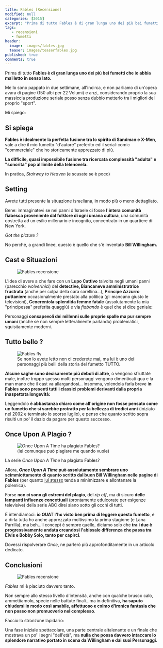 ```yaml
---
title: Fables [Recensione]
modified: null
categories: [2015]
excerpt: "Prima di tutto Fables è di gran lunga uno dei più bei fumetti che io abbia mai letto in senso lato."
tags: 
   - recensioni
   - fumetti
header:  
  image:  images/fables.jpg
  teaser: images/teaserfables.jpg
published: true
comments: true
---
```

Prima di tutto **Fables è di gran lunga uno dei più bei fumetti che io abbia mai letto in senso lato.**

Me lo sono pappato in due settimane, all'incirca, e non parliamo di un'opera avara di pagine (150 albi per 22 Volumi) e anzi, considerando proprio la sua massiccia produzione seriale posso senza dubbio metterlo tra i migliori del proprio "sport".

Mi spiego:

## Si spiega

**Fables è idealmente la perfetta fusione tra lo spirito di Sandman e X-Men**, vale a dire il mio fumetto "d'autore" preferito ed il serial-comic "commerciale" che ho storicamente apprezzato di più.

**La difficile, quasi impossibile fusione tra ricercata complessità "adulta" e "sonorità" pop al limite della telenovela.**

In pratica, _Stairway to Heaven_ (e scusate se è poco)

## Setting

Avrete tutti presente la situazione israeliana, in modo più o meno dettagliato.

Bene: immaginatevi se nei panni d'Israele ci fosse **l'intera comunità fiabesca proveniente dal folklore di ogni umana cultura**, una comunità costretta ad un esilio millenario e incognito, concentrato in un quartiere di New York.

_Got the picture ?_ 

No perché, a grandi linee, questo è quello che s'è inventato **Bill Willingham.**

## Cast e Situazioni

<figure>
<img src="https://3.bp.blogspot.com/-UkKq62EWH6s/VhVytZWctsI/AAAAAAAAMyU/JzVheTYppOo/s1600/fables2.jpg" alt="Fables recensione">
</figure>

L'idea di avere a che fare con un **Lupo Cattivo** talvolta negli umani panni (parecchio _wolverinici_) del **detective, Biancaneve amministratrice frustrata** (anche per colpa della cara sorellina...), **Principe Azzurro puttaniere** occasionalmente prestato alla politica (gli mancano giusto le televisioni), **Cenerentola splendida femme fatale** (assolutamente la mia "principessa" preferita quaggiù) e via _fiabando_ è quel che si dice geniale:

Personaggi **consapevoli dei millenni sulle proprie spalle ma pur sempre umani** (anche se non sempre letteralmente parlando) problematici, squisitamente moderni. 

## Tutto bello ?

<figure>
<img src="https://4.bp.blogspot.com/-0-2H11Ejhas/VhV1tNrjlxI/AAAAAAAAMys/0P5PJDKI1Ho/s1600/fly.jpg" alt="Fables fly">
<figcaption>Se non lo avete letto non ci crederete mai, ma lui è uno dei personaggi più belli della storia del fumetto TUTTO.</figcaption>
</figure>

**Alcune saghe sono decisamente più deboli di altre**, o vengono sfruttate male, inoltre troppo spesso molti personaggi vengono dimenticati qua e la man mano che il cast va allargandosi... insomma, volendola farla breve **in Fables sono presenti tutti i classici problemi derivanti dalla propria inaspettata longevità:**

Leggendolo **è abbastanza chiaro come all'origine non fosse pensato come un fumetto che si sarebbe protratto per la bellezza di tredici anni** (iniziato nel 2002 e terminato lo scorso luglio), e penso che quanto scritto sopra risulti un po' il dazio da pagare per questo successo.

## Once Upon A Plagio ?

<figure>
<img src="https://1.bp.blogspot.com/-uN0Bs5l9_Bs/VhVzyCznAwI/AAAAAAAAMyg/XiwEiYpL0nw/s1600/lana%2Bparilla.jpg" alt="Once Upon A Time ha plagiato Fables?
">
<figcaption>(lei comunque può plagiare me quando vuole)</figcaption>
</figure>

La serie _Once Upon A Time_ ha plagiato Fables?

Allora, **_Once Upon A Time_ può assolutamente sembrare uno scimmiottamento di quanto scritto dal buon Bill Willingham nelle pagine di Fables** (per quanto [lui stesso](https://www.comicbookresources.com/?page=article&id=35737) tenda a minimizzare e allontanare la polemica).

Forse **non ci sono gli estremi del plagio**, del _rip off_, ma di sicuro **delle lampanti influenze concettuali** (prontamente edulcorate per esigenze televisive) della serie ABC direi siano sotto gli occhi di tutti.

E intendiamoci: **io OUAT l'ho visto ben prima di leggere questo fumetto**, e a dirla tutta ho anche apprezzato moltissimo la prima stagione (e Lana Parrilla), ma beh...il concept è sempre quello, diciamo solo che **tra i due è progressivamente andata creandosi l'abissale differenza che passa tra Elvis e Bobby Solo, tanto per capirci.**

Dovessi rispolverare _Once_, ne parlerò più approfonditamente in un articolo dedicato.

## Conclusioni

<figure>
<img src="https://3.bp.blogspot.com/-ATSHLcuF2H4/VhV6Zw0ReHI/AAAAAAAAMy4/6rnGenoFlJI/s1600/DC-Comic-Team-TV-Shows-Fables.jpg" alt="Fables recensione">
</figure>

_Fables_ mi è piaciuto davvero tanto.

Non sempre allo stesso livello d'intensità, anche con qualche brusco calo, ammettiamolo, specie nelle battute finali...ma in definitiva, **ha saputo chiudersi in modo così amabile, affettuoso e colmo d'ironica fantasia che non posso non promuoverlo nel complesso.**

Faccio lo stronzone lapidario:

Una fase iniziale spettacolare, una parte centrale altalenante e un finale che mostrava un po' i segni "dell'età", ma **nulla che possa davvero intaccare lo splendore narrativo portato in scena da Willingham e dai suoi Personaggi.**